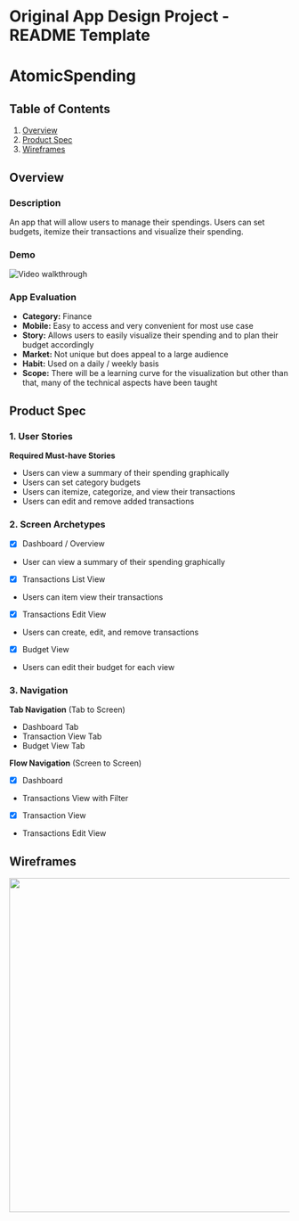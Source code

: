 Original App Design Project - README Template
===

# AtomicSpending

## Table of Contents

1. [Overview](#Overview)
2. [Product Spec](#Product-Spec)
3. [Wireframes](#Wireframes)

## Overview

### Description

An app that will allow users to manage their spendings. 
Users can set budgets, itemize their transactions and visualize
their spending.

### Demo
<img src="https://i.imgur.com/P0GIkTK.gif" alt="Video walkthrough">

### App Evaluation

- **Category:** Finance
- **Mobile:** Easy to access and very convenient for most use case
- **Story:** Allows users to easily visualize their spending and to plan their budget accordingly
- **Market:** Not unique but does appeal to a large audience
- **Habit:** Used on a daily / weekly basis
- **Scope:** There will be a learning curve for the visualization but other than that, many of the technical aspects have been taught

## Product Spec

### 1. User Stories

**Required Must-have Stories**

* Users can view a summary of their spending graphically
* Users can set category budgets
* Users can itemize, categorize, and view their transactions
* Users can edit and remove added transactions

### 2. Screen Archetypes

- [X] Dashboard / Overview
* User can view a summary of their spending graphically
- [X] Transactions List View
* Users can item view their transactions
- [X] Transactions Edit View
* Users can create, edit, and remove transactions
- [X] Budget View
* Users can edit their budget for each view

### 3. Navigation

**Tab Navigation** (Tab to Screen)

* Dashboard Tab
* Transaction View Tab
* Budget View Tab

**Flow Navigation** (Screen to Screen)

- [X] Dashboard
* Transactions View with Filter
- [X] Transaction View
* Transactions Edit View

## Wireframes

<img src="https://i.imgur.com/VM30oLc.jpeg" width=600>

